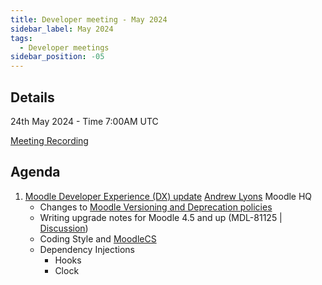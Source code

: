 ```yaml
---
title: Developer meeting - May 2024
sidebar_label: May 2024
tags:
  - Developer meetings
sidebar_position: -05
---
```


## Details

24th May 2024 - Time 7:00AM UTC

[Meeting Recording](https://moodle.org/mod/bigbluebuttonbn/bbb_view.php?action=play&bn=1&rid=49&rtype=video)

## Agenda

1. [Moodle Developer Experience (DX) update](./_files/2024-05-DX-presentation.pdf)
    [Andrew Lyons](https://moodle.org/user/profile.php?id=268794) Moodle HQ
    - Changes to [Moodle Versioning and Deprecation policies](https://moodle.org/mod/forum/discuss.php?d=457946)
    - Writing upgrade notes for Moodle 4.5 and up (MDL-81125 | [Discussion](https://moodle.org/mod/forum/discuss.php?d=457756))
    - Coding Style and [MoodleCS](../../../development/tools/phpcs.md)
    - Dependency Injections
        - Hooks
        - Clock

